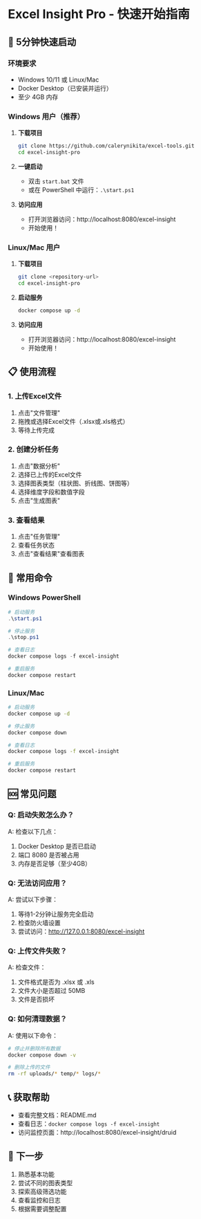 # Excel Insight Pro - 快速开始指南

## 🚀 5分钟快速启动

### 环境要求
- Windows 10/11 或 Linux/Mac
- Docker Desktop（已安装并运行）
- 至少 4GB 内存

### Windows 用户（推荐）

1. **下载项目**
   ```bash
   git clone https://github.com/calerynikita/excel-tools.git
   cd excel-insight-pro
   ```

2. **一键启动**
   - 双击 `start.bat` 文件
   - 或在 PowerShell 中运行：`.\start.ps1`

3. **访问应用**
   - 打开浏览器访问：http://localhost:8080/excel-insight
   - 开始使用！

### Linux/Mac 用户

1. **下载项目**
   ```bash
   git clone <repository-url>
   cd excel-insight-pro
   ```

2. **启动服务**
   ```bash
   docker compose up -d
   ```

3. **访问应用**
   - 打开浏览器访问：http://localhost:8080/excel-insight
   - 开始使用！

## 📋 使用流程

### 1. 上传Excel文件
1. 点击"文件管理"
2. 拖拽或选择Excel文件（.xlsx或.xls格式）
3. 等待上传完成

### 2. 创建分析任务
1. 点击"数据分析"
2. 选择已上传的Excel文件
3. 选择图表类型（柱状图、折线图、饼图等）
4. 选择维度字段和数值字段
5. 点击"生成图表"

### 3. 查看结果
1. 点击"任务管理"
2. 查看任务状态
3. 点击"查看结果"查看图表

## 🔧 常用命令

### Windows PowerShell
```powershell
# 启动服务
.\start.ps1

# 停止服务
.\stop.ps1

# 查看日志
docker compose logs -f excel-insight

# 重启服务
docker compose restart
```

### Linux/Mac
```bash
# 启动服务
docker compose up -d

# 停止服务
docker compose down

# 查看日志
docker compose logs -f excel-insight

# 重启服务
docker compose restart
```

## 🆘 常见问题

### Q: 启动失败怎么办？
A: 检查以下几点：
1. Docker Desktop 是否已启动
2. 端口 8080 是否被占用
3. 内存是否足够（至少4GB）

### Q: 无法访问应用？
A: 尝试以下步骤：
1. 等待1-2分钟让服务完全启动
2. 检查防火墙设置
3. 尝试访问：http://127.0.0.1:8080/excel-insight

### Q: 上传文件失败？
A: 检查文件：
1. 文件格式是否为 .xlsx 或 .xls
2. 文件大小是否超过 50MB
3. 文件是否损坏

### Q: 如何清理数据？
A: 使用以下命令：
```bash
# 停止并删除所有数据
docker compose down -v

# 删除上传的文件
rm -rf uploads/* temp/* logs/*
```

## 📞 获取帮助

- 查看完整文档：README.md
- 查看日志：`docker compose logs -f excel-insight`
- 访问监控页面：http://localhost:8080/excel-insight/druid

## 🎯 下一步

1. 熟悉基本功能
2. 尝试不同的图表类型
3. 探索高级筛选功能
4. 查看监控和日志
5. 根据需要调整配置 